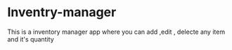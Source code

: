 # Inventry-manager
 This is a inventory manager app where you can add ,edit , delecte any item and it's quantity
